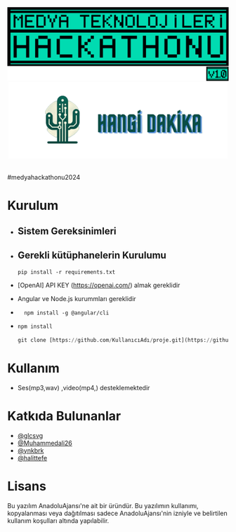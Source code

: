 <div align="center">
<img src="src/mt_hackathon.png" width="1000px">
</div>

<div align="center">
<img src="src/img2.png" width="500px">
</div>
<br>


#medyahackathonu2024



# Kurulum
* ## Sistem Gereksinimleri

* ## Gerekli kütüphanelerin Kurulumu
    ```
    pip install -r requirements.txt
    ```
* [OpenAI] API KEY (https://openai.com/) almak gereklidir
  
* Angular ve Node.js kurummları gereklidir

* ```
    npm install -g @angular/cli
    ```

* ```python
  npm install 
    ```
  

    ```python
    git clone [https://github.com/KullanıcıAdı/proje.git](https://github.com/Muhammedali26/HangiDakika.git)

    ```

# Kullanım
* Ses(mp3,wav) ,video(mp4,) desteklemektedir

# Katkıda Bulunanlar

- [@glcsvg](https://github.com/glcsvg)
- [@Muhammedali26](https://github.com/Muhammedali26) 
- [@ynkbrk ](https://github.com/ynkbrk ) 
- [@halittefe ](https://github.com/halittefe )




# Lisans
Bu yazılım AnadoluAjansı'ne ait bir üründür. Bu yazılımın kullanımı, kopyalanması veya dağıtılması sadece AnadoluAjansı'nin izniyle ve belirtilen kullanım koşulları altında yapılabilir.

